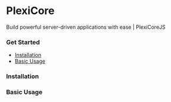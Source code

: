 # PlexiCore
Build powerful server-driven applications with ease | PlexiCoreJS

### Get Started
 - [Installation](#installation)
 - [Basic Usage](#basicusage)

### Installation

### Basic Usage
